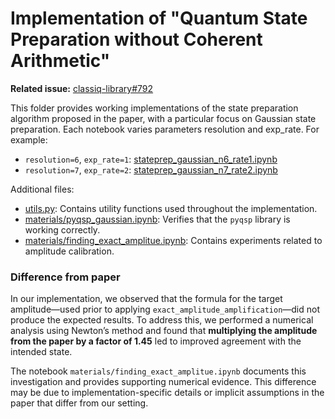 # Implementation of "Quantum State Preparation without Coherent Arithmetic"

**Related issue:** [classiq-library#792](https://github.com/Classiq/classiq-library/issues/792)

This folder provides working implementations of the state preparation algorithm proposed in the paper, with a particular focus on Gaussian state preparation.
Each notebook varies parameters resolution and exp_rate. For example:
- `resolution=6`, `exp_rate=1`: [stateprep_gaussian_n6_rate1.ipynb](./stateprep_guassian_n6_rate1.ipynb)
- `resolution=7`, `exp_rate=2`: [stateprep_gaussian_n7_rate2.ipynb](./stateprep_guassian_n7_rate2.ipynb)


Additional files:

- [utils.py](./utils.py): Contains utility functions used throughout the implementation.
- [materials/pyqsp_gaussian.ipynb](./materials/pyqsp_gaussian.ipynb): Verifies that the `pyqsp` library is working correctly.
- [materials/finding_exact_amplitue.ipynb](./materials/finding_exact_amplitue.ipynb): Contains experiments related to amplitude calibration.

### Difference from paper

In our implementation, we observed that the formula for the target amplitude—used prior to applying `exact_amplitude_amplification`—did not produce the expected results.
To address this, we performed a numerical analysis using Newton’s method and found that **multiplying the amplitude from the paper by a factor of 1.45** led to improved agreement with the intended state.

The notebook `materials/finding_exact_amplitue.ipynb` documents this investigation and provides supporting numerical evidence.
This difference may be due to implementation-specific details or implicit assumptions in the paper that differ from our setting.